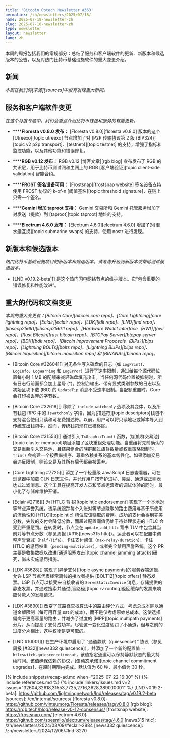 ```yaml
---
title: 'Bitcoin Optech Newsletter #363'
permalink: /zh/newsletters/2025/07/18/
name: 2025-07-18-newsletter-zh
slug: 2025-07-18-newsletter-zh
type: newsletter
layout: newsletter
lang: zh
---
```

本周的周报包括我们的常规部分：总结了服务和客户端软件的更新、新版本和候选版本的公告，以及对热门比特币基础设施软件的重大变更介绍。

## 新闻

_本周在我们的[来源][sources]中没有发现重大新闻。_

## 服务和客户端软件变更

*在这个月度专题中，我们会重点介绍比特币钱包和服务的有趣更新。*

- **<!--floresta-v0-8-0-released-->****Floresta v0.8.0 发布：**
  [Floresta v0.8.0][floresta v0.8.0] 版本的这个 [Utreexo][topic utreexo] 节点增加了对 [P2P 传输协议第 2 版 (BIP324)][topic v2 p2p transport]、[testnet4][topic testnet] 的支持，增强了指标和监控功能，以及其他功能和错误修复。

- **<!--rgb-v0-12-announced-->****RGB v0.12 发布：**
  RGB v0.12 [博客文章][rgb blog] 宣布发布了 RGB 的共识层，用于比特币测试网和主网上的 RGB [客户端验证][topic client-side validation] 智能合约。

- **<!--frost-signing-device-available-->****FROST 签名设备可用：**
  [Frostsnap][frostsnap website] 签名设备支持使用 FROST 协议的 k-of-n [阈值签名][topic threshold signature]，在链上只需一个签名。

- **<!--gemini-adds-taproot-support-->****Gemini 增加 taproot 支持：**
  Gemini 交易所和 Gemini 托管服务增加了对发送（提款）到 [taproot][topic taproot] 地址的支持。

- **<!--electrum-4-6-0-released-->****Electrum 4.6.0 发布：**
  [Electrum 4.6.0][electrum 4.6.0] 增加了对[潜水艇互换][topic submarine swaps] 的支持，使用 nostr 进行发现。

## 新版本和候选版本

*热门比特币基础设施项目的新版本和候选版本。请考虑升级到新版本或帮助测试候选版本。*

- [LND v0.19.2-beta][] 是这个热门闪电网络节点的维护版本。它“包含重要的错误修复和性能改进”。

## 重大的代码和文档变更

*本周的重大变更有：[Bitcoin Core][bitcoin core repo]、[Core Lightning][core lightning repo]、[Eclair][eclair repo]、[LDK][ldk repo]、[LND][lnd repo]、[libsecp256k1][libsecp256k1 repo]、[Hardware Wallet Interface（HWI）][hwi repo]、[Rust Bitcoin][rust bitcoin repo]、[BTCPay Server][btcpay server repo]、[BDK][bdk repo]、[Bitcoin Improvement Proposals（BIPs）][bips repo]、[Lightning BOLTs][bolts repo]、[Lightning BLIPs][blips repo]、[Bitcoin Inquisition][bitcoin inquisition repo] 和 [BINANAs][binana repo]。*

- [Bitcoin Core #32604][] 对无条件写入磁盘的日志（如 `LogPrintf`、`LogInfo`、`LogWarning` 和 `LogError`）进行了速率限制，通过给每个源代码位置每小时 1 MB 的配额来减轻磁盘填充攻击。当任何源代码位置被抑制时，所有日志行前面都会加上星号 (*)。控制台输出、带有显式类别参数的日志以及初始区块下载 (IBD) 的 `UpdateTip` 消息不受速率限制。当配额重置时，Core 会打印被丢弃的字节数。

- [Bitcoin Core #32618][] 移除了 `include_watchonly` 选项及其变体，以及所有钱包 RPC 中的 `iswatchonly` 字段，因为[描述符][topic descriptors]钱包不支持混合使用只读和可花费描述符。以前，用户可以将只读地址或脚本导入到传统支出钱包中。然而，传统钱包现在已被移除。

- [Bitcoin Core #31553][] 通过引入 `TxGraph::Trim()` 函数，为[族群交易池][topic cluster mempool]项目添加了区块重组处理功能。当重组将先前确认的交易重新引入交易池，且结果组合的族群超过族群数量或权重策略限制时，`Trim()` 会构建一个按费率排序、尊重依赖关系的基本线性化。如果添加交易会违反限制，则该交易及其所有后代都会被丢弃。

- [Core Lightning #7725][] 添加了一个轻量级 JavaScript 日志查看器，可在浏览器中加载 CLN 日志文件，并允许用户按守护进程、类型、通道或正则表达式过滤消息。这个工具在提高开发人员和节点运营者的调试体验的同时，最小化了存储库维护开销。

- [Eclair #2716][] 为 [HTLC 背书][topic htlc endorsement] 实现了一个本地对等节点声誉系统，该系统跟踪每个入账对等节点赚取的路由费用与基于所使用的流动性和 [HTLC][topic htlc] 槽位应该赚取的费用。成功的支付会得到完美分数，失败的支付会降低分数，而超过配置阈值仍处于待处理状态的 HTLC 会受到严重惩罚。在转发时，节点会在 `update_add_htlc` 背书 TLV 中包含其当前对等节点分数（参见周报 [#315][news315 htlc]）。运营者可以在配置中调整声誉衰减（`half-life`）、卡住支付阈值（`max-relay-duration`）、卡住 HTLC 的惩罚权重（`pending-multiplier`），或者完全禁用声誉系统。这个 PR 主要是收集数据以改进[通道阻塞攻击][topic channel jamming attacks]研究，尚未实施惩罚措施。

- [LDK #3628][] 实现了[异步支付][topic async payments]的服务器端逻辑，允许 LSP 节点代表经常离线的接收者提供 [BOLT12][topic offers] 静态发票。LSP 节点可以接受来自接收者的 `ServeStaticInvoice` 消息，存储提供的静态发票，并通过搜索并通过[盲路径][topic rv routing]返回缓存的发票来响应付款人的发票请求。

- [LDK #3890][] 改变了其路径查找算法中的路由评分方式，考虑总成本除以通道金额限制（每可用容量 sat 的成本），而不是仅考虑原始总成本。这使选择偏向于更高容量的路由，并减少了过度的 [MPP][topic multipath payments] 分片，从而提高了支付成功率。尽管这一变化过度惩罚了小通道，但与之前的过度分片相比，这种权衡是更可取的。

- [LND #10001][] 在生产环境中启用了 “通道静默（quiescence）” 协议（参见周报 [#332][news332 quiescence]），并添加了一个新的配置值 `--htlcswitch.quiescencetimeout`，该值指定通道可以保持静默状态的最大持续时间。该值确保依赖的协议，如[动态承诺][topic channel commitment upgrades]，在超时期限内完成。默认值为 60 秒，最小值为 30 秒。

{% include snippets/recap-ad.md when="2025-07-22 16:30" %}
{% include references.md %}
{% include linkers/issues.md v=2 issues="32604,32618,31553,7725,2716,3628,3890,10001" %}
[LND v0.19.2-beta]: https://github.com/lightningnetwork/lnd/releases/tag/v0.19.2-beta
[sources]: /en/internal/sources/
[floresta v0.8.0]: https://github.com/vinteumorg/Floresta/releases/tag/v0.8.0
[rgb blog]: https://rgb.tech/blog/release-v0-12-consensus/
[frostsnap website]: https://frostsnap.com/
[electrum 4.6.0]: https://github.com/spesmilo/electrum/releases/tag/4.6.0
[news315 htlc]: /zh/newsletters/2024/08/09/#eclair-2884
[news332 quiescence]: /zh/newsletters/2024/12/06/#lnd-8270